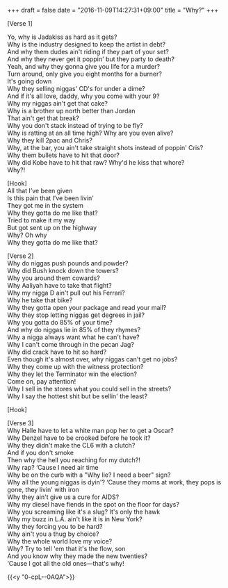 +++
draft = false
date = "2016-11-09T14:27:31+09:00"
title = "Why?"
+++
            
[Verse 1]  

Yo, why is Jadakiss as hard as it gets?  
Why is the industry designed to keep the artist in debt?  
And why them dudes ain't riding if they part of your set?  
And why they never get it poppin' but they party to death?  
Yeah, and why they gonna give you life for a murder?  
Turn around, only give you eight months for a burner?  
It's going down  
Why they selling niggas' CD's for under a dime?  
And if it's all love, daddy, why you come with your 9?  
Why my niggas ain't get that cake?  
Why is a brother up north better than Jordan  
That ain't get that break?  
Why you don't stack instead of trying to be fly?  
Why is ratting at an all time high? Why are you even alive?  
Why they kill 2pac and Chris?  
Why, at the bar, you ain't take straight shots instead of poppin' Cris?  
Why them bullets have to hit that door?  
Why did Kobe have to hit that raw? Why'd he kiss that whore?  
Why?!  
  
[Hook]  
All that I’ve been given  
Is this pain that I’ve been livin'  
They got me in the system  
Why they gotta do me like that?  
Tried to make it my way  
But got sent up on the highway  
Why? Oh why  
Why they gotta do me like that?  
  
[Verse 2]  
Why do niggas push pounds and powder?  
Why did Bush knock down the towers?  
Why you around them cowards?  
Why Aaliyah have to take that flight?  
Why my nigga D ain't pull out his Ferrari?  
Why he take that bike?  
Why they gotta open your package and read your mail?  
Why they stop letting niggas get degrees in jail?  
Why you gotta do 85% of your time?  
And why do niggas lie in 85% of they rhymes?  
Why a nigga always want what he can't have?  
Why I can't come through in the pecan Jag?  
Why did crack have to hit so hard?  
Even though it's almost over, why niggas can't get no jobs?  
Why they come up with the witness protection?  
Why they let the Terminator win the election?  
Come on, pay attention!  
Why I sell in the stores what you could sell in the streets?  
Why I say the hottest shit but be sellin' the least?  
  
[Hook]  
  
[Verse 3]  
Why Halle have to let a white man pop her to get a Oscar?  
Why Denzel have to be crooked before he took it?  
Why they didn't make the CL6 with a clutch?  
And if you don't smoke  
Then why the hell you reaching for my dutch?!  
Why rap? ‘Cause I need air time  
Why be on the curb with a "Why lie? I need a beer" sign?  
Why all the young niggas is dyin'? ‘Cause they moms at work, they pops is gone, they livin' with iron  
Why they ain't give us a cure for AIDS?  
Why my diesel have fiends in the spot on the floor for days?  
Why you screaming like it's a slug? It's only the hawk  
Why my buzz in L.A. ain't like it is in New York?  
Why they forcing you to be hard?  
Why ain't you a thug by choice?  
Why the whole world love my voice?  
Why? Try to tell 'em that it's the flow, son  
And you know why they made the new twenties?  
‘Cause I got all the old ones—that's why!  

{{<y "0-cpL--0AQA">}}
